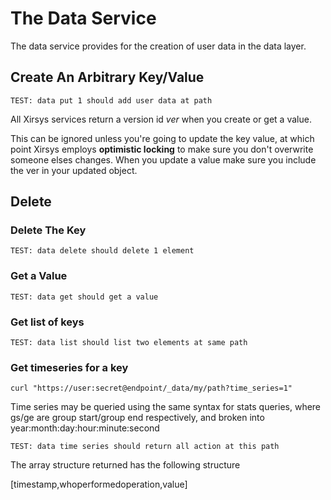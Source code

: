 # The Data Service

The data service provides for the creation of user data in the data layer.

## Create An Arbitrary Key/Value

```
TEST: data put 1 should add user data at path
```

All Xirsys services return a version id _ver_ when you create or get a value.

This can be ignored unless you're going to update the key value, at which point Xirsys employs **optimistic locking** to make sure you don't overwrite someone elses changes. When you update a value make sure you include the ver in your updated object.

## Delete

### Delete The Key

```
TEST: data delete should delete 1 element
```

### Get a Value

```
TEST: data get should get a value
```

### Get list of keys

```
TEST: data list should list two elements at same path
```

### Get timeseries for a key

```
curl "https://user:secret@endpoint/_data/my/path?time_series=1"
```

Time series may be queried using the same syntax for stats queries, where gs/ge are group start/group end respectively, and broken into year:month:day:hour:minute:second

```
TEST: data time series should return all action at this path
```

The array structure returned has the following structure

\[timestamp,whoperformedoperation,value\]

